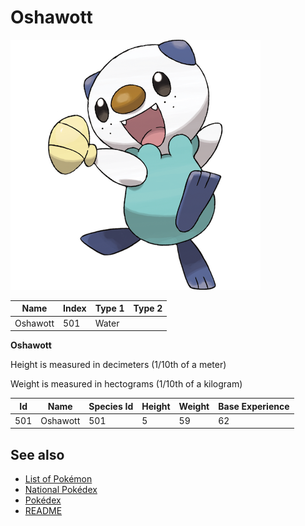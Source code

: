 # Oshawott


![Oshawott](images/501.png)

| **Name** | **Index** | **Type 1** | **Type 2** |
|----|----|----|----|
| Oshawott | 501 | Water  |  |

**Oshawott** 


Height is measured in decimeters (1/10th of a meter)

Weight is measured in hectograms (1/10th of a kilogram)

| **Id** | **Name** | **Species Id** | **Height** | **Weight** | **Base Experience** |
|--------|----------|----------------|------------|------------|---------------------|
| 501 | Oshawott | 501 | 5 | 59 | 62 |


## See also

- [List of Pokémon](../pokemon.md)
- [National Pokédex](../national_pokedex.md)
- [Pokédex](../pokedex.md)
- [README](../README.md)
